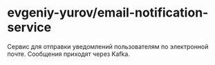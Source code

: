 # evgeniy-yurov/email-notification-service

Сервис для отправки уведомлений пользователям по электронной почте. Сообщения приходят через Kafka.
